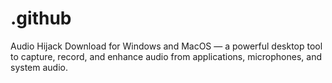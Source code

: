 # .github
Audio Hijack Download for Windows and MacOS — a powerful desktop tool to capture, record, and enhance audio from applications, microphones, and system audio.
